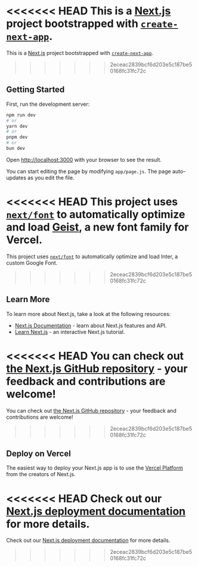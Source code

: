 <<<<<<< HEAD
This is a [Next.js](https://nextjs.org) project bootstrapped with [`create-next-app`](https://github.com/vercel/next.js/tree/canary/packages/create-next-app).
=======
This is a [Next.js](https://nextjs.org/) project bootstrapped with [`create-next-app`](https://github.com/vercel/next.js/tree/canary/packages/create-next-app).
>>>>>>> 2eceac2839bcf6d203e5c187be50168fc31fc72c

## Getting Started

First, run the development server:

```bash
npm run dev
# or
yarn dev
# or
pnpm dev
# or
bun dev
```

Open [http://localhost:3000](http://localhost:3000) with your browser to see the result.

You can start editing the page by modifying `app/page.js`. The page auto-updates as you edit the file.

<<<<<<< HEAD
This project uses [`next/font`](https://nextjs.org/docs/app/building-your-application/optimizing/fonts) to automatically optimize and load [Geist](https://vercel.com/font), a new font family for Vercel.
=======
This project uses [`next/font`](https://nextjs.org/docs/basic-features/font-optimization) to automatically optimize and load Inter, a custom Google Font.
>>>>>>> 2eceac2839bcf6d203e5c187be50168fc31fc72c

## Learn More

To learn more about Next.js, take a look at the following resources:

- [Next.js Documentation](https://nextjs.org/docs) - learn about Next.js features and API.
- [Learn Next.js](https://nextjs.org/learn) - an interactive Next.js tutorial.

<<<<<<< HEAD
You can check out [the Next.js GitHub repository](https://github.com/vercel/next.js) - your feedback and contributions are welcome!
=======
You can check out [the Next.js GitHub repository](https://github.com/vercel/next.js/) - your feedback and contributions are welcome!
>>>>>>> 2eceac2839bcf6d203e5c187be50168fc31fc72c

## Deploy on Vercel

The easiest way to deploy your Next.js app is to use the [Vercel Platform](https://vercel.com/new?utm_medium=default-template&filter=next.js&utm_source=create-next-app&utm_campaign=create-next-app-readme) from the creators of Next.js.

<<<<<<< HEAD
Check out our [Next.js deployment documentation](https://nextjs.org/docs/app/building-your-application/deploying) for more details.
=======
Check out our [Next.js deployment documentation](https://nextjs.org/docs/deployment) for more details.
>>>>>>> 2eceac2839bcf6d203e5c187be50168fc31fc72c
